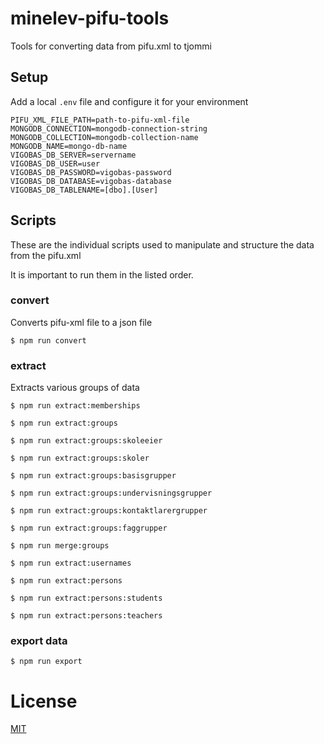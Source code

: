 # minelev-pifu-tools

Tools for converting data from pifu.xml to tjommi

## Setup

Add a local `.env` file and configure it for your environment

```
PIFU_XML_FILE_PATH=path-to-pifu-xml-file
MONGODB_CONNECTION=mongodb-connection-string
MONGODB_COLLECTION=mongodb-collection-name
MONGODB_NAME=mongo-db-name
VIGOBAS_DB_SERVER=servername
VIGOBAS_DB_USER=user
VIGOBAS_DB_PASSWORD=vigobas-password
VIGOBAS_DB_DATABASE=vigobas-database
VIGOBAS_DB_TABLENAME=[dbo].[User]
```

## Scripts
These are the individual scripts used to manipulate and structure the data from the pifu.xml

It is important to run them in the listed order.

### convert
Converts pifu-xml file to a json file

```
$ npm run convert
```

### extract
Extracts various groups of data

```
$ npm run extract:memberships
```

```
$ npm run extract:groups
```

```
$ npm run extract:groups:skoleeier
```

```
$ npm run extract:groups:skoler
```

```
$ npm run extract:groups:basisgrupper
```

```
$ npm run extract:groups:undervisningsgrupper
```

```
$ npm run extract:groups:kontaktlarergrupper
```

```
$ npm run extract:groups:faggrupper
```

```
$ npm run merge:groups
```

```
$ npm run extract:usernames
```

```
$ npm run extract:persons
```

```
$ npm run extract:persons:students
```

```
$ npm run extract:persons:teachers
```

### export data

```
$ npm run export
```

# License

[MIT](LICENSE)
